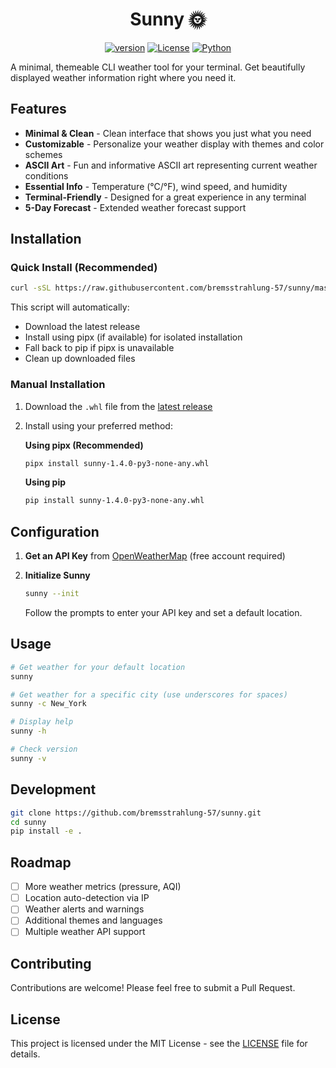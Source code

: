 <div align="center">

# Sunny 🌞

[![version](https://img.shields.io/badge/version-1.4.0-blue)](https://github.com/bremsstrahlung-57/sunny/releases/tag/v1.4.0)
[![License](https://img.shields.io/badge/license-MIT-green.svg)](LICENSE)
[![Python](https://img.shields.io/badge/python-3.7+-blue.svg)](https://python.org)

</div>

A minimal, themeable CLI weather tool for your terminal. Get beautifully displayed weather information right where you need it.

## Features

- **Minimal & Clean** - Clean interface that shows you just what you need
- **Customizable** - Personalize your weather display with themes and color schemes
- **ASCII Art** - Fun and informative ASCII art representing current weather conditions
- **Essential Info** - Temperature (°C/°F), wind speed, and humidity
- **Terminal-Friendly** - Designed for a great experience in any terminal
- **5-Day Forecast** - Extended weather forecast support

## Installation

### Quick Install (Recommended)

```bash
curl -sSL https://raw.githubusercontent.com/bremsstrahlung-57/sunny/master/install.sh | bash
```

This script will automatically:
- Download the latest release
- Install using pipx (if available) for isolated installation
- Fall back to pip if pipx is unavailable
- Clean up downloaded files

### Manual Installation

1. Download the `.whl` file from the [latest release](https://github.com/bremsstrahlung-57/sunny/releases/latest)

2. Install using your preferred method:

    **Using pipx (Recommended)**
    ```bash
    pipx install sunny-1.4.0-py3-none-any.whl
    ```

    **Using pip**
    ```bash
    pip install sunny-1.4.0-py3-none-any.whl
    ```

## Configuration

1. **Get an API Key** from [OpenWeatherMap](https://openweathermap.org/appid) (free account required)

2. **Initialize Sunny**
    ```bash
    sunny --init
    ```
    Follow the prompts to enter your API key and set a default location.

## Usage

```bash
# Get weather for your default location
sunny

# Get weather for a specific city (use underscores for spaces)
sunny -c New_York

# Display help
sunny -h

# Check version
sunny -v
```

## Development

```bash
git clone https://github.com/bremsstrahlung-57/sunny.git
cd sunny
pip install -e .
```

## Roadmap

- [ ] More weather metrics (pressure, AQI)
- [ ] Location auto-detection via IP
- [ ] Weather alerts and warnings
- [ ] Additional themes and languages
- [ ] Multiple weather API support

## Contributing

Contributions are welcome! Please feel free to submit a Pull Request.

## License

This project is licensed under the MIT License - see the [LICENSE](LICENSE) file for details.
